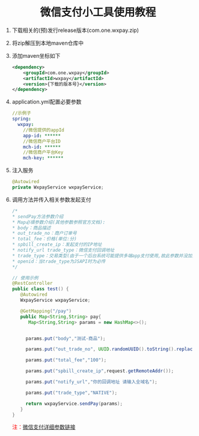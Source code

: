 <h1 style = "text-align: center">微信支付小工具使用教程</h1>

1. 下载相关的(预)发行release版本(com.one.wxpay.zip)

2. 将zip解压到本地maven仓库中

3. 添加maven坐标如下

   ```xml
   <dependency>
       <groupId>com.one.wxpay</groupId>
       <artifactId>wxpay</artifactId>
       <version>{下载的版本号}</version>
   </dependency>
   ```

4. application.yml配置必要参数

   ```yml
   //示例子
   spring:
     wxpay:
       //微信提供的appId
       app-id: ******
       //微信商户平台ID
       mch-id: ******
       //微信商户平台Key
       mch-key: ******
   ```

5. 注入服务

   ```java
   @Autowired
   private WxpayService wxpayService;
   ```
   
6. 调用方法并传入相关参数发起支付

   ```java
   /* 
   * sendPay方法参数介绍
   * Map必填参数介绍(其他参数参照官方文档):
   * body：商品描述
   * out_trade_no：商户订单号
   * total_fee：价格(单位:分)
   * spbill_create_ip：发起支付的IP地址
   * notify_url trade_type：微信支付回调地址
   * trade_type：交易类型(由于一个后台系统可能提供多端app支付使用,故此参数并没加入配置文件中)
   * openid：当trade_type为JSAPI时为必传
   */
   ```
   ```java
   // 使用示例
   @RestController
   public class test() {
      @Autowired
      WxpayService wxpayService;
   
      @GetMapping("/pay") 
      public Map<String,String> pay{
         Map<String,String> params = new HashMap<>();


        params.put("body","测试-商品");

        params.put("out_trade_no", UUID.randomUUID().toString().replace("-","").toUpperCase());

        params.put("total_fee","100");

        params.put("spbill_create_ip",request.getRemoteAddr());

        params.put("notify_url","你的回调地址 请输入全域名");

        params.put("trade_type","NATIVE");

        return wxpayService.sendPay(params);
      }
   }
   ```
   
   <span style = "color: red">注：</span>[微信支付详细参数链接](https://pay.weixin.qq.com/wiki/doc/api/wxa/wxa_api.php?chapter=9_1)
